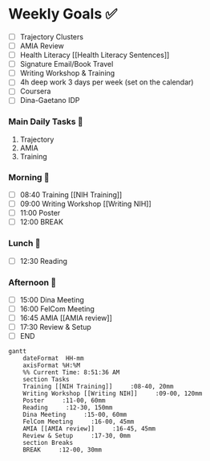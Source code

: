# Weekly Goals ✅
  - [ ] Trajectory Clusters 
  - [ ] AMIA Review 
  - [ ] Health Literacy [[Health Literacy Sentences]]
  - [ ] Signature Email/Book Travel
  - [ ] Writing Workshop & Training 
  - [ ] 4h deep work 3 days per week (set on the calendar)
  - [ ] Coursera
  - [ ] Dina-Gaetano IDP
### Main Daily Tasks 💚 
1. Trajectory
2. AMIA
3. Training
### Morning 🔨
- [ ] 08:40 Training [[NIH Training]]
- [ ] 09:00 Writing Workshop [[Writing NIH]]
- [ ] 11:00 Poster
- [ ] 12:00 BREAK
### Lunch 👀
- [ ] 12:30 Reading
### Afternoon 👻
- [ ] 15:00 Dina Meeting
- [ ] 16:00 FelCom Meeting
- [ ] 16:45 AMIA [[AMIA review]]
- [ ] 17:30 Review & Setup
- [ ] END
```mermaid
gantt
    dateFormat  HH-mm
    axisFormat %H:%M
    %% Current Time: 8:51:36 AM
    section Tasks
    Training [[NIH Training]]     :08-40, 20mm
    Writing Workshop [[Writing NIH]]     :09-00, 120mm
    Poster     :11-00, 60mm
    Reading     :12-30, 150mm
    Dina Meeting     :15-00, 60mm
    FelCom Meeting     :16-00, 45mm
    AMIA [[AMIA review]]     :16-45, 45mm
    Review & Setup     :17-30, 0mm
    section Breaks
    BREAK     :12-00, 30mm
```

